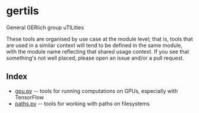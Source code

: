 # gertils
General GERlich group uTILities

These tools are organised by use case at the module level; that is, tools that are used in a similar context will tend to be defined in the same module, with the module name reflecting that shared usage context. If you see that something's not well placed, please open an issue and/or a pull request.

## Index
- [gpu.py](./gertils/gpu.py) -- tools for running computations on GPUs, especially with TensorFlow
- [paths.py](./gertils/paths.py) -- tools for working with paths on filesystems


